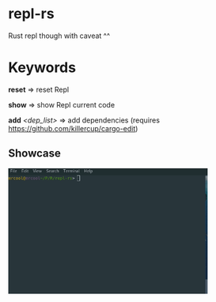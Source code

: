 # repl-rs
Rust repl though with caveat ^^

# Keywords
**reset** => reset Repl

**show** => show Repl current code

**add** *<dep_list>* => add dependencies (requires https://github.com/killercup/cargo-edit)

## Showcase
<img src="./repl-rs.gif" width="80%" height="60%">
